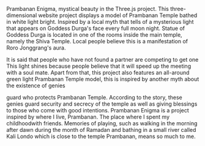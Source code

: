 Prambanan Enigma, mystical beauty in the Three.js project. This three-dimensional website project displays a model of Prambanan Temple bathed in white light bright. Inspired by a local myth that tells of a mysterious light that appears on Goddess Durga's face every full moon night. Statue of Goddess Durga
is located in one of the rooms inside the main temple, namely the Shiva Temple. Local people believe this is a manifestation of Roro Jonggrang's aura.

It is said that people who have not found a partner are competing to get one This light shines because people believe that it will speed up the meeting with a soul mate. Apart from that, this project also features an all-around green light Prambanan Temple model, this is inspired by another myth about the existence of genies

guard who protects Prambanan Temple. According to the story, these genies guard security and secrecy of the temple as well as giving blessings to those who come with good intentions. Prambanan Enigma is a project inspired by where I live, Prambanan. The place where I spent my childhoodwith friends.
Memories of playing, such as walking in the morning after dawn during the month of Ramadan and bathing in a small river called Kali Londo which is close to the temple Prambanan, means so much to me.
